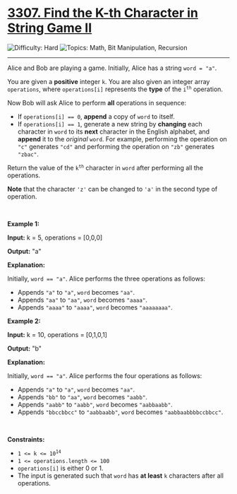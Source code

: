 <h1>
  <a href="https://leetcode.com/problems/find-the-k-th-character-in-string-game-ii/">
    3307. Find the K-th Character in String Game II
  </a>
</h1>
<img src='https://img.shields.io/badge/Difficulty-Hard-darkred' alt='Difficulty: Hard' />
<img src='https://img.shields.io/badge/Topics-Math%2C%20Bit%20Manipulation%2C%20Recursion-blue' alt='Topics: Math, Bit Manipulation, Recursion' />

<hr />

<p>Alice and Bob are playing a game. Initially, Alice has a string <code>word = "a"</code>.</p>

<p>You are given a <strong>positive</strong> integer <code>k</code>. You are also given an integer array <code>operations</code>, where <code>operations[i]</code> represents the <strong>type</strong> of the <code>i<sup>th</sup></code> operation.</p>

<p>Now Bob will ask Alice to perform <strong>all</strong> operations in sequence:</p>

<ul>
	<li>If <code>operations[i] == 0</code>, <strong>append</strong> a copy of <code>word</code> to itself.</li>
	<li>If <code>operations[i] == 1</code>, generate a new string by <strong>changing</strong> each character in <code>word</code> to its <strong>next</strong> character in the English alphabet, and <strong>append</strong> it to the <em>original</em> <code>word</code>. For example, performing the operation on <code>"c"</code> generates <code>"cd"</code> and performing the operation on <code>"zb"</code> generates <code>"zbac"</code>.</li>
</ul>

<p>Return the value of the <code>k<sup>th</sup></code> character in <code>word</code> after performing all the operations.</p>

<p><strong>Note</strong> that the character <code>'z'</code> can be changed to <code>'a'</code> in the second type of operation.</p>

<p>&nbsp;</p>
<p><strong class="example">Example 1:</strong></p>

<div class="example-block">
<p><strong>Input:</strong> <span class="example-io">k = 5, operations = [0,0,0]</span></p>

<p><strong>Output:</strong> <span class="example-io">"a"</span></p>

<p><strong>Explanation:</strong></p>

<p>Initially, <code>word == "a"</code>. Alice performs the three operations as follows:</p>

<ul>
	<li>Appends <code>"a"</code> to <code>"a"</code>, <code>word</code> becomes <code>"aa"</code>.</li>
	<li>Appends <code>"aa"</code> to <code>"aa"</code>, <code>word</code> becomes <code>"aaaa"</code>.</li>
	<li>Appends <code>"aaaa"</code> to <code>"aaaa"</code>, <code>word</code> becomes <code>"aaaaaaaa"</code>.</li>
</ul>
</div>

<p><strong class="example">Example 2:</strong></p>

<div class="example-block">
<p><strong>Input:</strong> <span class="example-io">k = 10, operations = [0,1,0,1]</span></p>

<p><strong>Output:</strong> <span class="example-io">"b"</span></p>

<p><strong>Explanation:</strong></p>

<p>Initially, <code>word == "a"</code>. Alice performs the four operations as follows:</p>

<ul>
	<li>Appends <code>"a"</code> to <code>"a"</code>, <code>word</code> becomes <code>"aa"</code>.</li>
	<li>Appends <code>"bb"</code> to <code>"aa"</code>, <code>word</code> becomes <code>"aabb"</code>.</li>
	<li>Appends <code>"aabb"</code> to <code>"aabb"</code>, <code>word</code> becomes <code>"aabbaabb"</code>.</li>
	<li>Appends <code>"bbccbbcc"</code> to <code>"aabbaabb"</code>, <code>word</code> becomes <code>"aabbaabbbbccbbcc"</code>.</li>
</ul>
</div>

<p>&nbsp;</p>
<p><strong>Constraints:</strong></p>

<ul>
	<li><code>1 &lt;= k &lt;= 10<sup>14</sup></code></li>
	<li><code>1 &lt;= operations.length &lt;= 100</code></li>
	<li><code>operations[i]</code> is either 0 or 1.</li>
	<li>The input is generated such that <code>word</code> has <strong>at least</strong> <code>k</code> characters after all operations.</li>
</ul>

